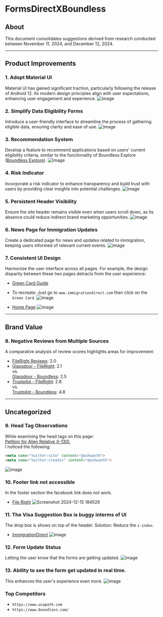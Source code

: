 # FormsDirectXBoundless

## About
This document consolidates suggestions derived from research conducted between November 11, 2024, and December 12, 2024.

---

## Product Improvements

### 1. Adopt Material UI
Material UI has gained significant traction, particularly following the release of Android 12. Its modern design principles align with user expectations, enhancing user engagement and experience.
![image](https://github.com/user-attachments/assets/f6534e51-10f6-4432-9feb-cf053a051a5c)

### 2. Simplify Data Eligibility Forms
Introduce a user-friendly interface to streamline the process of gathering eligible data, ensuring clarity and ease of use.
![image](https://github.com/user-attachments/assets/d5f063cf-ac58-40b8-b6cd-42b538ba4717)

### 3. Recommendation System
Develop a feature to recommend applications based on users' current eligibility criteria, similar to the functionality of Boundless Explore ([Boundless Explore](https://explore.boundless.com/)).
![image](https://github.com/user-attachments/assets/349974df-eb53-4b53-88f9-bf20de4a4db7)

### 4. Risk Indicator
Incorporate a risk indicator to enhance transparency and build trust with users by providing clear insights into potential challenges.
![image](https://github.com/user-attachments/assets/8faa24b8-245c-4412-9b6e-e4b694cae709)

### 5. Persistent Header Visibility
Ensure the site header remains visible even when users scroll down, as its absence could reduce indirect brand marketing opportunities.
![image](https://github.com/user-attachments/assets/301cd668-e225-43d0-a3cf-99c27855c422)

### 6. News Page for Immigration Updates
Create a dedicated page for news and updates related to immigration, keeping users informed of relevant current events.
![image](https://github.com/user-attachments/assets/9b300ca7-439a-4a0d-b2fc-0863ff657789)

### 7. Consistent UI Design
Harmonize the user interface across all pages. For example, the design disparity between these two pages detracts from the user experience:
- [Green Card Guide](https://www.immigrationdirect.com/green-card-guide/)
* To recreate: Just go to `www.immigrationdirect.com` then click on the `Green Card`.
![image](https://github.com/user-attachments/assets/b38ab5b6-b2c9-4c8a-8c7e-40f481265f43)
- [Home Page](https://www.immigrationdirect.com/)
![image](https://github.com/user-attachments/assets/836b7a10-b20a-4eec-bfa9-8b2711f926c5)

---

## Brand Value

### 8. Negative Reviews from Multiple Sources
A comparative analysis of review scores highlights areas for improvement:
- [FileRight Reviews](https://www.reviews.io/company-reviews/store/fileright-com): 2.0
- [Glassdoor - FileRight](https://www.glassdoor.co.in/Reviews/FileRight-Reviews-E1091389.htm): 2.1  
  vs.  
  [Glassdoor - Boundless](https://www.glassdoor.co.in/Overview/Working-at-Boundless-Immigration-EI_IE2018938.11,32.htm): 2.5
- [Trustpilot - FileRight](https://www.trustpilot.com/review/www.fileright.com): 2.8  
  vs.  
  [Trustpilot - Boundless](https://www.trustpilot.com/review/boundless.com): 4.8

---

## Uncategorized

### 9. Head Tag Observations
While examining the head tags on this page:  
[Petition for Alien Relative (I-130)](https://www.immigrationdirect.com/petition-for-alien-relative-i130-preparation-service/),  
I noticed the following:
```html
<meta name="twitter:site" content="@ashwanth">
<meta name="twitter:creator" content="@ashwanth">
```
![image](https://github.com/user-attachments/assets/e69bc1a4-1b90-436e-8c70-e08159cc771a)

### 10. Footer link not accessible
In the footer section the facebook link does not work.
- [File Right](https://www.fileright.com/)
![Screenshot 2024-12-15 184526](https://github.com/user-attachments/assets/1a79c79c-e72d-41b4-89c5-96cd9f229084)

### 11. The Visa Suggestion Box is buggy interms of UI
The drop box is shows on top of the header.
Solution: Reduce the `z-index`.
- [ImmigrationDirect](https://www.immigrationdirect.com/)
![image](https://github.com/user-attachments/assets/ce0a8a41-a3fa-4c84-acd9-3cf9482d30ea)

### 12. Form Update Status
Letting the user know that the forms are getting updated.
![image](https://github.com/user-attachments/assets/d1c158a9-ca98-4c99-b976-c128dc7f752f)

### 13. Ability to see the form get updated in real time.
This enhances the user's experience even more.
![image](https://github.com/user-attachments/assets/9a9315d3-2c71-47b3-ba36-8a1ea86e068e)


### Top Competitors
* `https://www.usapath.com`
* `https://www.boundless.com/`
